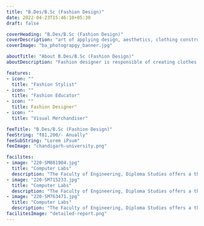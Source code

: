 ```yaml
---
title: "B.Des/B.Sc (Fashion Design)"
date: 2022-04-23T15:46:10+05:30
draft: false

coverHeading: "B.Des/B.Sc (Fashion Design)"
coverDescription: "art of applying design, aesthetics, clothing construction."
coverImage: "ba_photograpgy_banner.jpg"

aboutTitle: "About B.Des/B.Sc (Fashion Design)"
aboutDescription: "Fashion designer is responsible of creating clothes that is both useful and visually appealing. To be successful as a fashion designer, you must first master your art. A fashion design degree can serve as a springboard for future study in this in-demand sector."

features:
- icon: ""
  title: "Fashion Stylist"
- icon: ""
  title: "Fashion Educator"
- icon: ""
  title: Fashion Designer"
- icon: ""
  title: "Visual Merchandiser"

feeTitle: "B.Des/B.Sc (Fashion Design)"
feeString: "₹81,200/- Anually"
feeSubString: "Lorem iPsum"
feeImage: "chandigarh-university.png"

facilites:
- image: "220-SM881904.jpg"
  title: "Computer Labs"
  description: "The Faculty of Engineering, Diploma Studies offers a three year diploma program in Aeronautical Engineering"
- image: "220-SM715233.jpg"
  title: "Computer Labs"
  description: "The Faculty of Engineering, Diploma Studies offers a three year diploma program in Aeronautical Engineering"
- image: "220-SM763471.jpg"
  title: "Computer Labs"
  description: "The Faculty of Engineering, Diploma Studies offers a three year diploma program in Aeronautical Engineering"
facilitesImage: "detailed-report.png"
---
```


